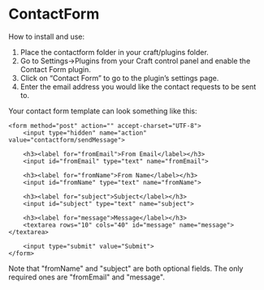 ContactForm
===========

How to install and use:

1.  Place the contactform folder in your craft/plugins folder.
2.  Go to Settings->Plugins from your Craft control panel and enable the Contact Form plugin.
3.  Click on “Contact Form” to go to the plugin’s settings page.
4.  Enter the email address you would like the contact requests to be sent to.

Your contact form template can look something like this:

    <form method="post" action="" accept-charset="UTF-8">
        <input type="hidden" name="action" value="contactform/sendMessage">

        <h3><label for="fromEmail">From Email</label></h3>
        <input id="fromEmail" type="text" name="fromEmail">

        <h3><label for="fromName">From Name</label></h3>
        <input id="fromName" type="text" name="fromName">

        <h3><label for="subject">Subject</label></h3>
        <input id="subject" type="text" name="subject">

        <h3><label for="message">Message</label></h3>
        <textarea rows="10" cols="40" id="message" name="message"></textarea>

        <input type="submit" value="Submit">
    </form>

Note that "fromName" and "subject" are both optional fields.  The only required ones are "fromEmail" and "message".
